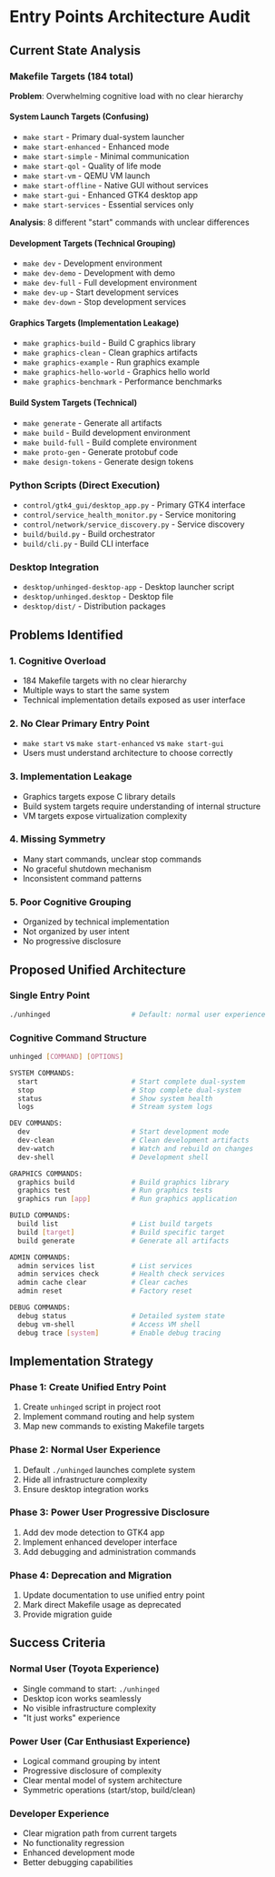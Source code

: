 # Entry Points Architecture Audit

## Current State Analysis

### Makefile Targets (184 total)
**Problem**: Overwhelming cognitive load with no clear hierarchy

#### System Launch Targets (Confusing)
- `make start` - Primary dual-system launcher
- `make start-enhanced` - Enhanced mode 
- `make start-simple` - Minimal communication
- `make start-qol` - Quality of life mode
- `make start-vm` - QEMU VM launch
- `make start-offline` - Native GUI without services
- `make start-gui` - Enhanced GTK4 desktop app
- `make start-services` - Essential services only

**Analysis**: 8 different "start" commands with unclear differences

#### Development Targets (Technical Grouping)
- `make dev` - Development environment
- `make dev-demo` - Development with demo
- `make dev-full` - Full development environment
- `make dev-up` - Start development services
- `make dev-down` - Stop development services

#### Graphics Targets (Implementation Leakage)
- `make graphics-build` - Build C graphics library
- `make graphics-clean` - Clean graphics artifacts
- `make graphics-example` - Run graphics example
- `make graphics-hello-world` - Graphics hello world
- `make graphics-benchmark` - Performance benchmarks

#### Build System Targets (Technical)
- `make generate` - Generate all artifacts
- `make build` - Build development environment
- `make build-full` - Build complete environment
- `make proto-gen` - Generate protobuf code
- `make design-tokens` - Generate design tokens

### Python Scripts (Direct Execution)
- `control/gtk4_gui/desktop_app.py` - Primary GTK4 interface
- `control/service_health_monitor.py` - Service monitoring
- `control/network/service_discovery.py` - Service discovery
- `build/build.py` - Build orchestrator
- `build/cli.py` - Build CLI interface

### Desktop Integration
- `desktop/unhinged-desktop-app` - Desktop launcher script
- `desktop/unhinged.desktop` - Desktop file
- `desktop/dist/` - Distribution packages

## Problems Identified

### 1. Cognitive Overload
- 184 Makefile targets with no clear hierarchy
- Multiple ways to start the same system
- Technical implementation details exposed as user interface

### 2. No Clear Primary Entry Point
- `make start` vs `make start-enhanced` vs `make start-gui`
- Users must understand architecture to choose correctly

### 3. Implementation Leakage
- Graphics targets expose C library details
- Build system targets require understanding of internal structure
- VM targets expose virtualization complexity

### 4. Missing Symmetry
- Many start commands, unclear stop commands
- No graceful shutdown mechanism
- Inconsistent command patterns

### 5. Poor Cognitive Grouping
- Organized by technical implementation
- Not organized by user intent
- No progressive disclosure

## Proposed Unified Architecture

### Single Entry Point
```bash
./unhinged                    # Default: normal user experience
```

### Cognitive Command Structure
```bash
unhinged [COMMAND] [OPTIONS]

SYSTEM COMMANDS:
  start                       # Start complete dual-system
  stop                        # Stop complete dual-system  
  status                      # Show system health
  logs                        # Stream system logs

DEV COMMANDS:
  dev                         # Start development mode
  dev-clean                   # Clean development artifacts
  dev-watch                   # Watch and rebuild on changes
  dev-shell                   # Development shell

GRAPHICS COMMANDS:
  graphics build              # Build graphics library
  graphics test               # Run graphics tests
  graphics run [app]          # Run graphics application

BUILD COMMANDS:
  build list                  # List build targets
  build [target]              # Build specific target
  build generate              # Generate all artifacts

ADMIN COMMANDS:
  admin services list         # List services
  admin services check        # Health check services
  admin cache clear           # Clear caches
  admin reset                 # Factory reset

DEBUG COMMANDS:
  debug status                # Detailed system state
  debug vm-shell              # Access VM shell
  debug trace [system]        # Enable debug tracing
```

## Implementation Strategy

### Phase 1: Create Unified Entry Point
1. Create `unhinged` script in project root
2. Implement command routing and help system
3. Map new commands to existing Makefile targets

### Phase 2: Normal User Experience
1. Default `./unhinged` launches complete system
2. Hide all infrastructure complexity
3. Ensure desktop integration works

### Phase 3: Power User Progressive Disclosure
1. Add dev mode detection to GTK4 app
2. Implement enhanced developer interface
3. Add debugging and administration commands

### Phase 4: Deprecation and Migration
1. Update documentation to use unified entry point
2. Mark direct Makefile usage as deprecated
3. Provide migration guide

## Success Criteria

### Normal User (Toyota Experience)
- Single command to start: `./unhinged`
- Desktop icon works seamlessly
- No visible infrastructure complexity
- "It just works" experience

### Power User (Car Enthusiast Experience)
- Logical command grouping by intent
- Progressive disclosure of complexity
- Clear mental model of system architecture
- Symmetric operations (start/stop, build/clean)

### Developer Experience
- Clear migration path from current targets
- No functionality regression
- Enhanced development mode
- Better debugging capabilities
